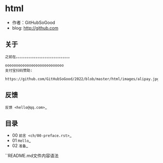 html
=========================

* 作者：GitHubSoGood
* blog: http://github.com

关于
------------------------

    之前在。。。。。。。。。。。。。。。。。。。。。。。。。。。。。。

	ooooooooooooooooooooooooooo
    支付宝扫码赞助:

    https://github.com/GitHubSoGood/2022/blob/master/html/images/alipay.jpg


反馈
------------------------
`反馈 <hello@qq.com>`_



目录
--------------------------
* 00  `前言 <ch/00-preface.rst>`_
* 01  `Hello`_
* 02  `准备`_


``README.md文件内容语法





